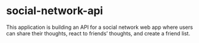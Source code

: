 # social-network-api
This application is building an API for a social network web app where users can share their thoughts, react to friends’ thoughts, and create a friend list.
